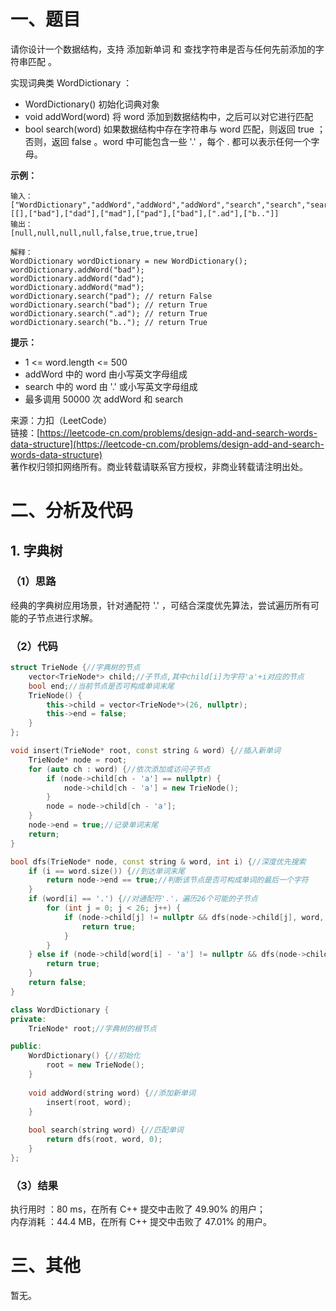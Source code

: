 # 一、题目
请你设计一个数据结构，支持 添加新单词 和 查找字符串是否与任何先前添加的字符串匹配 。    
   
实现词典类 WordDictionary ：   
- WordDictionary() 初始化词典对象
- void addWord(word) 将 word 添加到数据结构中，之后可以对它进行匹配
- bool search(word) 如果数据结构中存在字符串与 word 匹配，则返回 true ；否则，返回  false 。word 中可能包含一些 '.' ，每个 . 都可以表示任何一个字母。
    
    
**示例：**    
```
输入：
["WordDictionary","addWord","addWord","addWord","search","search","search","search"]
[[],["bad"],["dad"],["mad"],["pad"],["bad"],[".ad"],["b.."]]
输出：
[null,null,null,null,false,true,true,true]

解释：
WordDictionary wordDictionary = new WordDictionary();
wordDictionary.addWord("bad");
wordDictionary.addWord("dad");
wordDictionary.addWord("mad");
wordDictionary.search("pad"); // return False
wordDictionary.search("bad"); // return True
wordDictionary.search(".ad"); // return True
wordDictionary.search("b.."); // return True
```
**提示：**    
- 1 <= word.length <= 500
- addWord 中的 word 由小写英文字母组成
- search 中的 word 由 '.' 或小写英文字母组成
- 最多调用 50000 次 addWord 和 search
    
    
来源：力扣（LeetCode）    
链接：[https://leetcode-cn.com/problems/design-add-and-search-words-data-structure](https://leetcode-cn.com/problems/design-add-and-search-words-data-structure)    
著作权归领扣网络所有。商业转载请联系官方授权，非商业转载请注明出处。    
# 二、分析及代码    
## 1. 字典树
### （1）思路
经典的字典树应用场景，针对通配符 '.' ，可结合深度优先算法，尝试遍历所有可能的子节点进行求解。     
### （2）代码
```cpp
struct TrieNode {//字典树的节点
    vector<TrieNode*> child;//子节点,其中child[i]为字符'a'+i对应的节点
    bool end;//当前节点是否可构成单词末尾
    TrieNode() {
        this->child = vector<TrieNode*>(26, nullptr);
        this->end = false;
    }
};

void insert(TrieNode* root, const string & word) {//插入新单词
    TrieNode* node = root;
    for (auto ch : word) {//依次添加或访问子节点
        if (node->child[ch - 'a'] == nullptr) {
            node->child[ch - 'a'] = new TrieNode();
        }
        node = node->child[ch - 'a'];
    }
    node->end = true;//记录单词末尾
    return;
}

bool dfs(TrieNode* node, const string & word, int i) {//深度优先搜索
    if (i == word.size()) {//到达单词末尾
        return node->end == true;//判断该节点是否可构成单词的最后一个字符
    }
    if (word[i] == '.') {//对通配符'.'，遍历26个可能的子节点
        for (int j = 0; j < 26; j++) {
            if (node->child[j] != nullptr && dfs(node->child[j], word, i + 1) == true) {
                return true;
            }
        }
    } else if (node->child[word[i] - 'a'] != nullptr && dfs(node->child[word[i] - 'a'], word, i + 1) == true){//对小写字母，继续搜索对应子节点
        return true;
    }
    return false;
}

class WordDictionary {
private:
    TrieNode* root;//字典树的根节点

public:
    WordDictionary() {//初始化
        root = new TrieNode();
    }
    
    void addWord(string word) {//添加新单词
        insert(root, word);
    }
    
    bool search(string word) {//匹配单词
        return dfs(root, word, 0);
    }
};
```
### （3）结果
执行用时 ：80 ms，在所有 C++ 提交中击败了 49.90% 的用户；    
内存消耗 ：44.4 MB，在所有 C++ 提交中击败了 47.01% 的用户。      
# 三、其他
暂无。  
